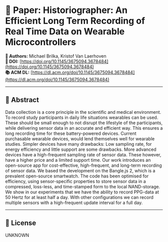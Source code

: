 # 📄 Paper: Historiographer: An Efficient Long Term Recording of Real Time Data on Wearable Microcontrollers

**👥 Authors:** Michael Brilka, Kristof Van Laerhoven  
**🔗 DOI:** [https://doi.org/10.1145/3675094.3678484](https://doi.org/10.1145/3675094.3678484)  
**📚 ACM DL:** [https://dl.acm.org/doi/10.1145/3675094.3678484](https://dl.acm.org/doi/10.1145/3675094.3678484)

---

## 📄 Abstract

Data collection is a core principle in the scientific and medical environment. To record study participants in daily life situations wearables can be used. These should be small enough to not disrupt the lifestyle of the participants, while delivering sensor data in an accurate and efficient way. This ensures a long recording time for these battery-powered devices. Current purchasable wearable devices, would lend themselves well for wearable studies. Simpler devices have many drawbacks: Low sampling rate, for energy efficiency and little support are some drawbacks. More advanced devices have a high-frequent sampling rate of sensor data. These however, have a higher price and a limited support time. Our work introduces an open-source app for cost-effective, high-frequent, and long-term recording of sensor data. We based the development on the Bangle.js 2, which is a prevalent open-source smartwatch. The code has been optimised for efficiency, using sensor-specific properties to store sensor data in a compressed, loss-less, and time-stamped form to the local NAND-storage. We show in our experiments that we have the ability to record PPG-data at 50 Hertz for at least half a day. With other configurations we can record multiple sensors with a high-frequent update interval for a full day.

---

## 🪪 License

UNKNOWN